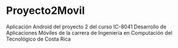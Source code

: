 # Proyecto2Movil
Aplicación Android del proyecto 2 del curso IC-8041 Desarrollo de Aplicaciones Móviles de la carrera de Ingeniería en Computación del Tecnológico de Costa Rica
